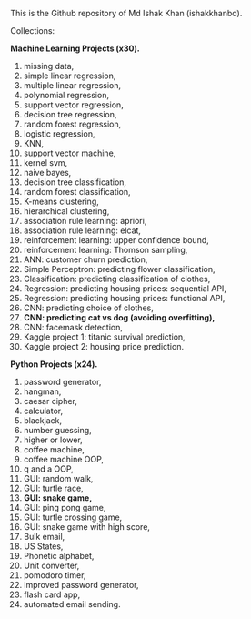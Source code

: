 This is the Github repository of Md Ishak Khan (ishakkhanbd). 

Collections:

**Machine Learning Projects (x30).**
1. missing data,
2. simple linear regression,
3. multiple linear regression,
4. polynomial regression,
5. support vector regression,
6. decision tree regression,
7. random forest regression,
8. logistic regression,
9. KNN,
10. support vector machine,
11. kernel svm,
12. naive bayes,
13. decision tree classification,
14. random forest classification,
15. K-means clustering,
16. hierarchical clustering,
17. association rule learning: apriori,
18. association rule learning: elcat,
19. reinforcement learning: upper confidence bound,
20. reinforcement learning: Thomson sampling,
21. ANN: customer churn prediction,
22. Simple Perceptron: predicting flower classification,
23. Classification: predicting classification of clothes,
24. Regression: predicting housing prices: sequential API,
25. Regression: predicting housing prices: functional API,
26. CNN: predicting choice of clothes,
27. **CNN: predicting cat vs dog (avoiding overfitting),**
28. CNN: facemask detection,
29. Kaggle project 1: titanic survival prediction,
30. Kaggle project 2: housing price prediction. 



**Python Projects (x24).**
1. password generator,
2. hangman,
3. caesar cipher,
4. calculator,
5. blackjack,
6. number guessing,
7. higher or lower,
8. coffee machine,
9. coffee machine OOP,
10. q and a OOP,
11. GUI: random walk,
12. GUI: turtle race,
13. **GUI: snake game,**
14. GUI: ping pong game,
15. GUI: turtle crossing game,
16. GUI: snake game with high score,
17. Bulk email,
18. US States,
19. Phonetic alphabet,
20. Unit converter,
21. pomodoro timer,
22. improved password generator,
23. flash card app,
24. automated email sending.
   




